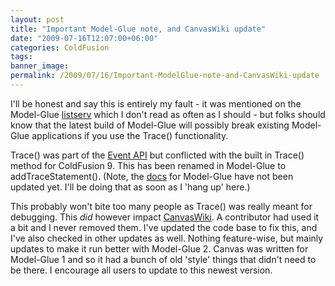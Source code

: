 ```yaml
---
layout: post
title: "Important Model-Glue note, and CanvasWiki update"
date: "2009-07-16T12:07:00+06:00"
categories: ColdFusion 
tags: 
banner_image: 
permalink: /2009/07/16/Important-ModelGlue-note-and-CanvasWiki-update
---
```


I'll be honest and say this is entirely my fault - it was mentioned on the Model-Glue <a href="http://groups.google.com/group/model-glue">listserv</a> which I don't read as often as I should - but folks should know that the latest build of Model-Glue will possibly break existing Model-Glue applications if you use the Trace() functionality.

Trace() was part of the <a href="http://docs.model-glue.com/wiki/ReferenceMaterials/EventApi#EventAPI">Event API</a> but conflicted with the built in Trace() method for ColdFusion 9. This has been renamed in Model-Glue to addTraceStatement(). (Note, the <a href="http://docs.model-glue.com">docs</a> for Model-Glue have not been updated yet. I'll be doing that as soon as I 'hang up' here.) 

This probably won't bite too many people as Trace() was really meant for debugging. This <i>did</i> however impact <a href="http://canvas.riaforge.org">CanvasWiki</a>. A contributor had used it a bit and I never removed them. I've updated the code base to fix this, and I've also checked in other updates as well. Nothing feature-wise, but mainly updates to make it run better with Model-Glue 2. Canvas was written for Model-Glue 1 and so it had a bunch of old 'style' things that didn't need to be there. I encourage all users to update to this newest version.